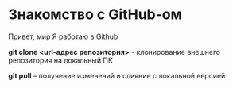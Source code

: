 # Знакомство с GitHub-ом 

Привет, мир
Я работаю в Github

**git clone <url-адрес репозитория>** - клонирование внешнего репозитория на  локальный ПК

**git pull** – получение изменений и слияние с локальной версией

